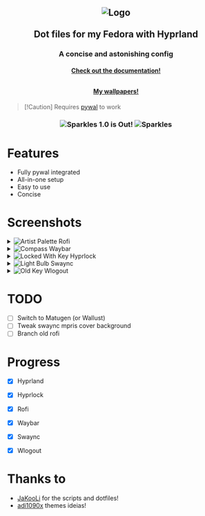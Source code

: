 <h2 align="center">
  <img src="https://raw.githubusercontent.com/zDyanTB/HyprNova/master/.github/nova-banner.png" alt="Logo"/><br><br>
  Dot files for my Fedora with Hyprland
</h2>

<h3 align="center">
  A concise and astonishing config
</h3>

<h4 align="center">
  <a href="https://github.com/zDyanTB/HyprNova/blob/master/documentation.md">Check out the documentation!</a><br><br>
  
  <a href="https://github.com/zDyanTB/aesthic-wallpapers">My wallpapers!</a>
  </h4>

>   [!Caution]
>   Requires [pywal](https://github.com/dylanaraps/pywal) to work

<h3 align="center">
	<img src="https://raw.githubusercontent.com/Tarikul-Islam-Anik/Telegram-Animated-Emojis/main/Activity/Sparkles.webp" alt="Sparkles" width="38" height="38" />
	1.0 is Out!
	<img src="https://raw.githubusercontent.com/Tarikul-Islam-Anik/Telegram-Animated-Emojis/main/Activity/Sparkles.webp" alt="Sparkles" width="38" height="38" />
</h3>

# Features
- Fully pywal integrated
- All-in-one setup
- Easy to use
- Concise

# Screenshots
<details>
<summary>
  <img src="https://raw.githubusercontent.com/Tarikul-Islam-Anik/Telegram-Animated-Emojis/main/Activity/Artist%20Palette.webp" alt="Artist Palette" width="32" height="32" />
  Rofi
</summary>

<h4 align="center"> Menu </h4>

![Launcher](.github/rofi/launcher.png)

<h4 align="center"> Waybar Changer </h4>

![Waybar](.github/rofi/waybar-changer.png)

<h4 align="center"> Wallpaper Selector </h4>

![Wallpapers](.github/rofi/wallpaper-selector.png)

<h4 align="center"> Wallpaper Selector </h4>

![Clipboard](.github/rofi/clipboard.png)

</details>

<details>
<summary> 
  <img src="https://raw.githubusercontent.com/Tarikul-Islam-Anik/Telegram-Animated-Emojis/main/Travel%20and%20Places/Compass.webp" alt="Compass" width="32" height="32" />
  Waybar
</summary>

![Castle-shot](.github/waybar/shot-castle.png)
![Castle-bar](.github/waybar/bar-castle.png)

![Space-shot](.github/waybar/shot-space.png)
![Space-bar](.github/waybar/bar-space.png)

![Flower-shot](.github/waybar/shot-flower.png)
![Flower-bar](.github/waybar/bar-flower.png)

</details>


<details>
<summary>
  <img src="https://raw.githubusercontent.com/Tarikul-Islam-Anik/Telegram-Animated-Emojis/main/Objects/Locked%20With%20Key.webp" alt="Locked With Key" width="32" height="32" />
  Hyprlock
</summary>

![Blue](.github/hyprlock/blue.png)
![Red](.github/hyprlock/red.png)
![Grey](.github/hyprlock/grey.png)

</details>

<details>
  
<summary>
  <img src="https://raw.githubusercontent.com/Tarikul-Islam-Anik/Telegram-Animated-Emojis/main/Objects/Light%20Bulb.webp" alt="Light Bulb" width="32" height="32" />
  Swaync
</summary>

![White](.github/swaync/white.png)
![Yellow](.github/swaync/yellow.png)
![Purple](.github/swaync/purple.png)

</details>

<details>
<summary>
  <img src="https://raw.githubusercontent.com/Tarikul-Islam-Anik/Telegram-Animated-Emojis/main/Objects/Old%20Key.webp" alt="Old Key" width="32" height="32" />
  Wlogout
</summary>
  
![green](.github/wlogout/green.png)
![green-hover](.github/wlogout/green-hover.png)
![blue](.github/wlogout/blue.png)
![blue](.github/wlogout/blue-hover.png)

</details>

# TODO

- [ ] Switch to Matugen (or Wallust)
- [ ] Tweak swaync mpris cover background
- [ ] Branch old rofi

# Progress
- [x] Hyprland
- [x] Hyprlock
- [X] Rofi
- [x] Waybar
- [x] Swaync
- [x] Wlogout


# Thanks to
 - [JaKooLi](https://github.com/JaKooLit) for the scripts and dotfiles!
 - [adi1090x](https://github.com/adi1090x/rofi) themes ideias!
